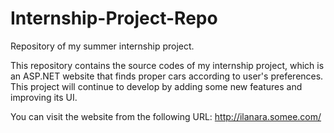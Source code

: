 # Internship-Project-Repo

Repository of my summer internship project.

This repository contains the source codes of my internship project,
which is an ASP.NET website that finds proper cars according to user's
preferences. This project will continue to develop by adding some new 
features and improving its UI.

You can visit the website from the following URL:
http://ilanara.somee.com/
